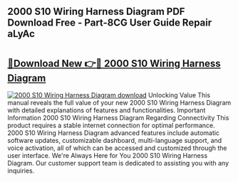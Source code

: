 ## 2000 S10 Wiring Harness Diagram PDF Download Free - Part-8CG User Guide Repair aLyAc

# <h2><a href="http://dft3hz.blite.top/?on=2000+S10+Wiring+Harness+Diagram">🔗Download New 👉🔴 2000 S10 Wiring Harness Diagram</a></h2>

[![2000 S10 Wiring Harness Diagram download](https://i.imgur.com/lujVjoI.png)](http://dft3hz.blite.top/?on=2000+S10+Wiring+Harness+Diagram)
Unlocking Value This manual reveals the full value of your new 2000 S10 Wiring Harness Diagram with detailed explanations of features and functionalities. Important Information 2000 S10 Wiring Harness Diagram Regarding Connectivity This product requires a stable internet connection for optimal performance. 2000 S10 Wiring Harness Diagram advanced features include automatic software updates, customizable dashboard, multi-language support, and voice activation, all of which can be accessed and customized through the user interface. We're Always Here for You 2000 S10 Wiring Harness Diagram. Our customer support team is dedicated to assisting you with any inquiries.
